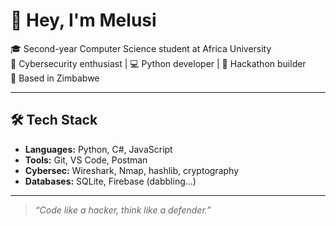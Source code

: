 # 👋 Hey, I'm Melusi

🎓 Second-year Computer Science student at Africa University  
🔐 Cybersecurity enthusiast | 💻 Python developer | 🚀 Hackathon builder  
📍 Based in Zimbabwe

---

## 🛠️ Tech Stack

- **Languages:** Python, C#, JavaScript  
- **Tools:** Git, VS Code, Postman  
- **Cybersec:** Wireshark, Nmap, hashlib, cryptography  
- **Databases:** SQLite, Firebase (dabbling…)

---

> _“Code like a hacker, think like a defender.”_

